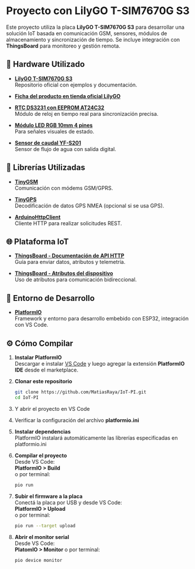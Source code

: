 # Proyecto con LilyGO T-SIM7670G S3

Este proyecto utiliza la placa **LilyGO T-SIM7670G S3** para desarrollar una solución IoT basada en comunicación GSM, sensores, módulos de almacenamiento y sincronización de tiempo. Se incluye integración con **ThingsBoard** para monitoreo y gestión remota.

## 🔧 Hardware Utilizado

- **[LilyGO T-SIM7670G S3](https://github.com/Xinyuan-LilyGO/LilyGO-T-A76XX)**  
  Repositorio oficial con ejemplos y documentación.

- **[Ficha del producto en tienda oficial LilyGO](https://lilygo.cc/products/t-sim-7670g-s3?srsltid=AfmBOoowFPeOL0-oDb2Hlp35UwYXt_EmSn-TTLXlu_u8921EcUAY8BVK)**

- **[RTC DS3231 con EEPROM AT24C32](https://tienda.ityt.com.ar/interfaz-memoria-rtc/3105-ds3231-at24c32-iic-precision-rtc-s-bateria-itytarg.html?search_query=ds3231)**  
  Módulo de reloj en tiempo real para sincronización precisa.

- **[Módulo LED RGB 10mm 4 pines](https://tienda.ityt.com.ar/modulo-leds/7391-modulo-140c05-led-rgb-10mm-4-pines-5v-itytarg.html)**  
  Para señales visuales de estado.

- **[Sensor de caudal YF-S201](https://tienda.ityt.com.ar/sensor-flujo-liquido/237-sensor-flujo-agua-caudalimetro-yf-s201-1-2-itytarg.html?search_query=caudalimetro)**  
  Sensor de flujo de agua con salida digital.

## 🧰 Librerías Utilizadas

- **[TinyGSM](https://github.com/vshymanskyy/TinyGSM)**  
  Comunicación con módems GSM/GPRS.

- **[TinyGPS](https://github.com/mikalhart/TinyGPS)**  
  Decodificación de datos GPS NMEA (opcional si se usa GPS).

- **[ArduinoHttpClient](https://github.com/arduino-libraries/ArduinoHttpClient)**  
  Cliente HTTP para realizar solicitudes REST.

## 🌐 Plataforma IoT

- **[ThingsBoard - Documentación de API HTTP](https://thingsboard.io/docs/reference/http-api/)**  
  Guía para enviar datos, atributos y telemetría.

- **[ThingsBoard - Atributos del dispositivo](https://thingsboard.io/docs/user-guide/attributes/)**  
  Uso de atributos para comunicación bidireccional.

## 🧪 Entorno de Desarrollo

- **[PlatformIO](https://docs.platformio.org/en/latest/)**  
  Framework y entorno para desarrollo embebido con ESP32, integración con VS Code.

## ⚙️ Cómo Compilar

1. **Instalar PlatformIO**  
   Descargar e instalar [VS Code](https://code.visualstudio.com/) y luego agregar la extensión **PlatformIO IDE** desde el marketplace.

2. **Clonar este repositorio**

   ```bash
   git clone https://github.com/MatiasRaya/IoT-PI.git
   cd IoT-PI
   ```

3. Y abrir el proyecto en VS Code

4. Verificar la configuración del archivo **platformio.ini**

5. **Instalar dependencias**  
   PlatformIO instalará automáticamente las librerías especificadas en platformio.ini

6. **Compilar el proyecto**  
   Desde VS Code:  
   **PlatformIO > Build**  
   o por terminal:

   ```bash
   pio run
   ```

7. **Subir el firmware a la placa**  
   Conectá la placa por USB y desde VS Code:  
   **PlatformIO > Upload**  
   o por terminal:

   ```bash
   pio run --target upload
   ```

8. **Abrir el monitor serial**  
   Desde VS Code:  
   **PlatomIO > Monitor**
   o por terminal:

   ```bash
   pio device monitor
   ```
